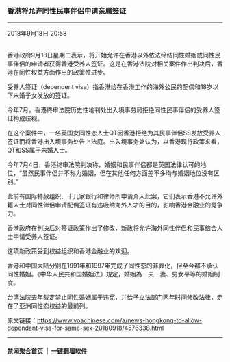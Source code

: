 ### 香港将允许同性民事伴侣申请亲属签证
------------------------

<div class="published">
 <span class="date" title="中国时间">
  <time datetime="2018-09-18T20:58:08+08:00">
   2018年9月18日 20:58
  </time>
 </span>
</div>
<br/>
<div class="wsw">
 <p>
  香港政府9月18日星期二表示，将开始允许在香港以外依法缔结同性婚姻或同性民事伴侣的申请者获得香港受养人签证。这是在香港法院对相关案件作出判决后，香港在同性权益方面作出的政策性进步。
 </p>
 <p>
  受养人签证（dependent visa）指香港给在香港工作的海外公民的配偶和18岁以下未婚子女发放的签证。
 </p>
 <p>
  今年7月，香港终审法院历史性地判处出入境事务局拒绝同性民事伴侣的受养人签证构成歧视。
 </p>
 <p>
  在这个案件中，一名英国女同性恋人士QT因香港拒绝为其民事伴侣SS发放受养人签证而将香港出入境事务处告上法庭。出入境事务处认为，以香港现行政策来看，QT和SS属于未婚人士。
 </p>
 <p>
  今年7月4日，香港终审法院判决称，婚姻和民事伴侣都是英国法律认可的地位，“虽然民事伴侣并不称为婚姻，但在其他任何方面差不多均与婚姻地位没有区别。”
 </p>
 <p>
  此前有国际特赦组织、十几家银行和律师所申请介入此案，它们表示香港不允许外籍人士对同性伴侣申请配偶签证有违吸纳海外人才的目的，影响香港金融业的竞争力。
 </p>
 <p>
  香港政府在判决后对签证政策作出了修改，新政将允许海外同性伴侣和民事结合人士申请受养人签证。
 </p>
 <p>
  这项新政策受到权益组织和香港金融业的欢迎。
 </p>
 <p>
  香港和中国大陆分别在1991年和1997年完成了同性恋的非罪化，但至今都不承认同性婚姻。《中华人民共和国婚姻法》規定，婚姻為一夫一妻、男女平等的婚姻制度。
 </p>
 <p>
  台湾法院去年裁定禁止同性婚姻属于违宪，并给予立法部门两年时间修改法律，走在了亚洲同性恋权益的最前列。
 </p>
</div>

原文链接：https://www.voachinese.com/a/news-hongkong-to-allow-dependant-visa-for-same-sex-20180918/4576338.html


------------------------
#### [禁闻聚合首页](https://github.com/gfw-breaker/banned-news/blob/master/README.md) &nbsp;|&nbsp;  [一键翻墙软件](https://github.com/gfw-breaker/nogfw/blob/master/README.md)
